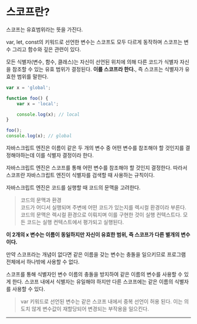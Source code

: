 # 스코프란?

스코프는 유효범위라는 뜻을 가진다.

var, let, const의 키워드로 선언한 변수는 스코프도 모두 다르게 동작하며 스코프는 변수 그리고 함수와 깊은 관련이 있다.

모든 식별자(변수, 함수, 클래스)는 자신이 선언된 위치에 의해 다른 코드가 식별자 자신을 참조할 수 있는 유효 범위가 결정된다. **이를 스코프라 한다.**, 즉 스코프는 식별자가 유효한 범위를 말한다.

```javascript
var x = 'global';

function foo() {
    var x = 'local';

    console.log(x); // local
}

foo();
console.log(x); // global
```

자바스크립트 엔진은 이름이 같은 두 개의 변수 중 어떤 변수를 참조해야 할 것인지를 결정해야하는데 이를 식별자 결정이라 한다.

자바스크립트 엔진은 스코프를 통해 어떤 변수를 참조해야 할 것인지 결정한다. 따라서 스코프란 자바스크립트 엔진이 식별자를 검색할 때 사용하는 규칙이다.

자바스크립트 엔진은 코드를 실행할 때 코드의 문맥을 고려한다.

> 코드의 문맥과 환경<br>
> 코드가 어디서 실행되며 주변에 어떤 코드가 있는지를 렉시컬 환경이라 부른다. 코드의 문맥은 렉시컬 환경으로 이뤄지며 이를 구현한 것이 실행 컨텍스트다. 모든 코드는 실행 컨텍스트에서 평가되고 실행된다.

**이 2개의 x 변수는 이름이 동일하지만 자신이 유효한 범위, 즉 스코프가 다른 별개의 변수이다.**

만약 스코프라는 개념이 없다면 같은 이름을 갖는 변수는 충돌을 일으키므로 프로그램 전체에서 하나밖에 사용할 수 없다.

스코프를 통해 식별자인 변수 이름의 충돌을 방지하여 같은 이름의 변수를 사용할 수 있게 한다. 스코프 내에서 식별자는 유일해야 하지만 다른 스코프에는 같은 이름의 식별자를 사용할 수 있다.

> var 키워드로 선언된 변수는 같은 스코프 내에서 중복 선언이 허용 된다. 이는 의도치 않게 변수값이 재할당되어 변경되는 부작용을 일으킨다.

<hr>
